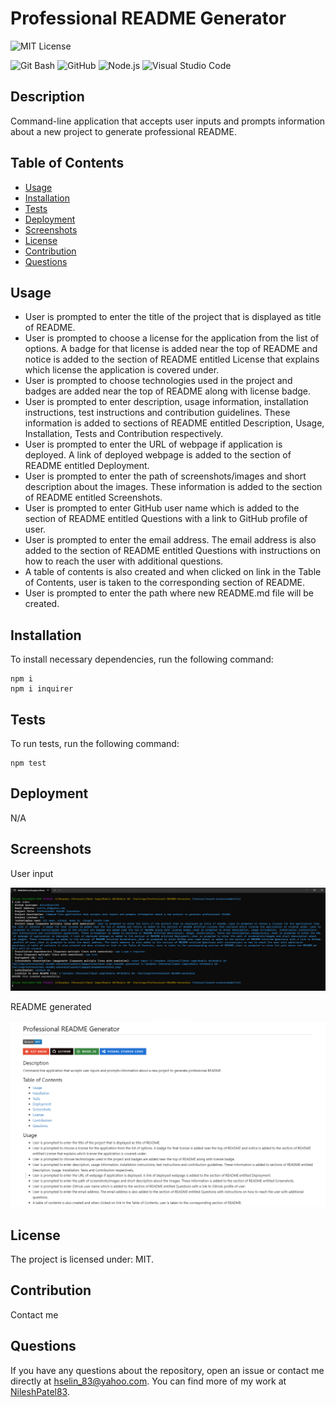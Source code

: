 
# Professional README Generator

![MIT License](https://img.shields.io/badge/license-MIT-blue.svg)

![Git Bash](https://img.shields.io/badge/GIT%20Bash-E44C30?style=for-the-badge&logo=git&logoColor=white)
![GitHub](https://img.shields.io/badge/GitHub-100000?style=for-the-badge&logo=github&logoColor=white)
![Node.js](https://img.shields.io/badge/Node.js-43853D?style=for-the-badge&logo=node.js&logoColor=white)
![Visual Studio Code](https://img.shields.io/badge/Visual%20Studio%20Code-0078d7.svg?style=for-the-badge&logo=visual-studio-code&logoColor=white)

## Description
Command-line application that accepts user inputs and prompts information about a new project to generate professional README.

## Table of Contents
* [Usage](#usage)
* [Installation](#installation)
* [Tests](#tests)
* [Deployment](#deployment)
* [Screenshots](#screenshots)
* [License](#license)
* [Contribution](#contribution)
* [Questions](#questions)

## Usage

- User is prompted to enter the title of the project that is displayed as title of README.
- User is prompted to choose a license for the application from the list of options. A badge for that license is added near the top of README and notice is added to the section of README entitled License that explains which license the application is covered under.
- User is prompted to choose technologies used in the project and badges are added near the top of README along with license badge.
- User is prompted to enter description, usage information, installation instructions, test instructions and contribution guidelines. These information is added to sections of README entitled Description, Usage, Installation, Tests and Contribution respectively.
- User is prompted to enter the URL of webpage if application is deployed. A link of deployed webpage is added to the section of README entitled Deployment.
- User is prompted to enter the path of screenshots/images and short description about the images. These information is added to the section of README entitled Screenshots.
- User is prompted to enter GitHub user name which is added to the section of README entitled Questions with a link to GitHub profile of user.
- User is prompted to enter the email address. The email address is also added to the section of README entitled Questions with instructions on how to reach the user with additional questions.
- A table of contents is also created and when clicked on link in the Table of Contents, user is taken to the corresponding section of README.
- User is prompted to enter the path where new README.md file will be created.

## Installation
To install necessary dependencies, run the following command:
```
npm i
npm i inquirer
```

## Tests
To run tests, run the following command:
```
npm test
```

## Deployment
N/A

## Screenshots
User input

![UserInput](assets\images\UserInput.png)

README generated

![ReadmeGenerated](assets\images\ReadmeGenerated.png)

## License
The project is licensed under: MIT.

## Contribution
Contact me

## Questions
If you have any questions about the repository, open an issue or contact me directly at hselin_83@yahoo.com. You can find more of my work at [NileshPatel83](https://github.com//NileshPatel83).
